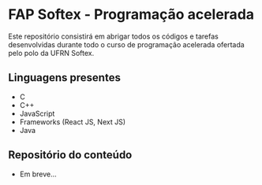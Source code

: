 # FAP Softex - Programação acelerada

Este repositório consistirá em abrigar todos os códigos e tarefas desenvolvidas durante todo o curso de programação acelerada ofertada pelo polo da UFRN Softex.

## Linguagens presentes

* C
* C++
* JavaScript
* Frameworks (React JS, Next JS)
* Java

## Repositório do conteúdo

* Em breve...
